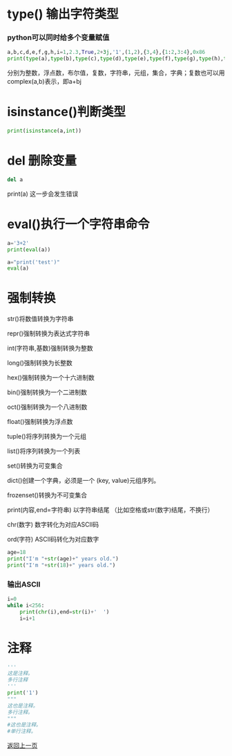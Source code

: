 # type() 输出字符类型

### python可以同时给多个变量赋值


```python
a,b,c,d,e,f,g,h,i=1,2.3,True,2+3j,'1',(1,2),{3,4},{1:2,3:4},0x86
print(type(a),type(b),type(c),type(d),type(e),type(f),type(g),type(h),type(i))
```

分别为整数，浮点数，布尔值，复数，字符串，元组，集合，字典；复数也可以用complex(a,b)表示，即a+bj

# isinstance()判断类型


```python
print(isinstance(a,int))
```

# del 删除变量


```python
del a
```

print(a) 这一步会发生错误

# eval()执行一个字符串命令


```python
a='3+2'
print(eval(a))
```


```python
a="print('test')"
eval(a) 
```

# 强制转换  

str()将数值转换为字符串 

repr()强制转换为表达式字符串 

int(字符串,基数)强制转换为整数 

long()强制转换为长整数 

hex()强制转换为一个十六进制数 

bin()强制转换为一个二进制数 

oct()强制转换为一个八进制数 

float()强制转换为浮点数 

tuple()将序列转换为一个元组 

list()将序列转换为一个列表 

set()转换为可变集合 

dict()创建一个字典，必须是一个 (key, value)元组序列。 

frozenset()转换为不可变集合 

print(内容,end=字符串) 以字符串结尾  （比如空格或str(数字)结尾，不换行） 

chr(数字) 数字转化为对应ASCII码 

ord(字符) ASCII码转化为对应数字


```python
age=18
print("I'm "+str(age)+" years old.")
print("I'm "+str(18)+" years old.")
```

### 输出ASCII


```python
i=0
while i<256:
	print(chr(i),end=str(i)+'  ')
	i=i+1
```

# 注释


```python
'''
这是注释。
多行注释
'''
print('1')
"""
这也是注释。
多行注释。
"""
#这也是注释。
#单行注释。 
```

[返回上一页](python.html)